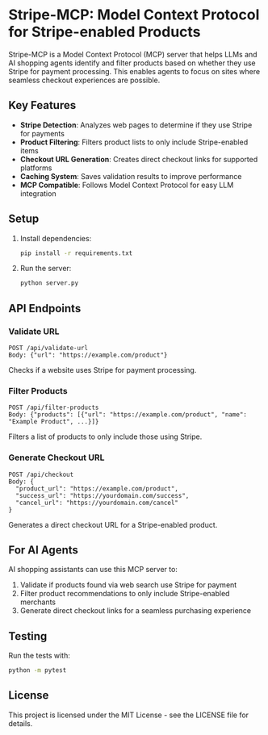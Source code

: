 # Stripe-MCP: Model Context Protocol for Stripe-enabled Products

Stripe-MCP is a Model Context Protocol (MCP) server that helps LLMs and AI shopping agents identify and filter products based on whether they use Stripe for payment processing. This enables agents to focus on sites where seamless checkout experiences are possible.

## Key Features

- **Stripe Detection**: Analyzes web pages to determine if they use Stripe for payments
- **Product Filtering**: Filters product lists to only include Stripe-enabled items
- **Checkout URL Generation**: Creates direct checkout links for supported platforms
- **Caching System**: Saves validation results to improve performance
- **MCP Compatible**: Follows Model Context Protocol for easy LLM integration

## Setup

1. Install dependencies:
   ```bash
   pip install -r requirements.txt
   ```

2. Run the server:
   ```bash
   python server.py
   ```

## API Endpoints

### Validate URL

```
POST /api/validate-url
Body: {"url": "https://example.com/product"}
```

Checks if a website uses Stripe for payment processing.

### Filter Products

```
POST /api/filter-products
Body: {"products": [{"url": "https://example.com/product", "name": "Example Product", ...}]}
```

Filters a list of products to only include those using Stripe.

### Generate Checkout URL

```
POST /api/checkout
Body: {
  "product_url": "https://example.com/product",
  "success_url": "https://yourdomain.com/success",
  "cancel_url": "https://yourdomain.com/cancel"
}
```

Generates a direct checkout URL for a Stripe-enabled product.

## For AI Agents

AI shopping assistants can use this MCP server to:

1. Validate if products found via web search use Stripe for payment
2. Filter product recommendations to only include Stripe-enabled merchants
3. Generate direct checkout links for a seamless purchasing experience

## Testing

Run the tests with:

```bash
python -m pytest
```

## License

This project is licensed under the MIT License - see the LICENSE file for details.